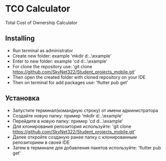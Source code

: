 # TCO Calculator

Total Cost of Ownership Calculator

## Installing
+ Run terminal as administrator
+ Create new folder:  example 'mkdir d:\..\example'
+ Enter to new folder:  example 'cd d:\..\example'
+ For clone the repository use: 'git clone https://github.com/SkyNet322/Student_projects_mobile.git'
+ Then open the created folder with cloned repository on your IDE
+ Then on terminal for add packages use: 'flutter pub get'

## Установка
+ Запустите терминал(командную строку) от имени администратора
+ Создайте новую папку: пример 'mkdir d:\..\example'
+ Перейдите в новую папку: пример 'cd d:\..\example'
+ Для клонирования репозитория используйте: 'git clone https://github.com/SkyNet322/Student_projects_mobile.git'
+ Далее откройте созданую ранее папку с клонированным репозиторием в своей IDE
+ Затем в терминале для добавления пакетов используйте: 'flutter pub get'